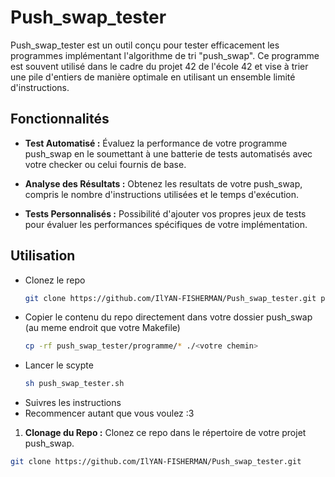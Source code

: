 # Push_swap_tester

Push_swap_tester est un outil conçu pour tester efficacement les programmes implémentant l'algorithme de tri "push_swap". Ce programme est souvent utilisé dans le cadre du projet 42 de l'école 42 et vise à trier une pile d'entiers de manière optimale en utilisant un ensemble limité d'instructions.

## Fonctionnalités

- **Test Automatisé :** Évaluez la performance de votre programme push_swap en le soumettant à une batterie de tests automatisés avec votre checker ou celui fournis de base.
  
- **Analyse des Résultats :** Obtenez les resultats de votre push_swap, compris le nombre d'instructions utilisées et le temps d'exécution.

- **Tests Personnalisés :** Possibilité d'ajouter vos propres jeux de tests pour évaluer les performances spécifiques de votre implémentation.

## Utilisation
- Clonez le repo
  ```bash
  git clone https://github.com/IlYAN-FISHERMAN/Push_swap_tester.git push_swap_tester
- Copier le contenu du repo directement dans votre dossier push_swap (au meme endroit que votre Makefile)
  ```bash
  cp -rf push_swap_tester/programme/* ./<votre chemin>
- Lancer le scypte
  ```bash
  sh push_swap_tester.sh
- Suivres les instructions
- Recommencer autant que vous voulez :3

1. **Clonage du Repo :** Clonez ce repo dans le répertoire de votre projet push_swap.

```bash
git clone https://github.com/IlYAN-FISHERMAN/Push_swap_tester.git
